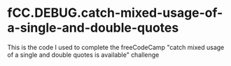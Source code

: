 # fCC.DEBUG.catch-mixed-usage-of-a-single-and-double-quotes
This is the code I used to complete the freeCodeCamp "catch mixed usage of a single and double quotes is available"  challenge
